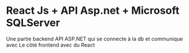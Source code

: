 # React Js + API Asp.net + Microsoft SQLServer
 Une partie backend API ASP.NET qui se connecte à la db et communique avec Le côté frontend avec du React
